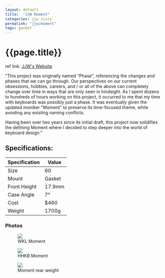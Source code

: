```yaml
---
layout: default
title:  "JJW Moment"
categories: jjw sixty
permalink: "jjw/moment"
tags: gasket
---
```

# {{page.title}}

ref link: [JJW's Website](https://jjwkb.com/pages/moment)

"This project was originally named "Phase", referencing the changes and phases that we can go through. Our perspectives on our current obsessions, hobbies, careers, and / or all of the above can completely change over time in ways that are only seen in hindsight. As I spent dozens to hundreds of hours working on this project, it occurred to me that my time with keyboards was possibly just a phase. It was eventually given the updated moniker "Moment" to preserve its time-focused theme, while avoiding any existing naming conflicts.

Having been over two years since its initial draft, this project now solidifies the defining Moment where I decided to step deeper into the world of keyboard design."

## Specifications:

| Specification | Value |
|---|---|
| Size | 60 |
| Mount | Gasket |
| Front Height | 17.9mm |
| Case Angle | 7° |
| Cost | $460 |
| Weight | 1700g |

### Photos
<figure>
  <img src="{{ 'assets/images/jjw/moment/moment.wkl.png' | relative_url }}">
  <figcaption>WKL Moment</figcaption>
</figure>

<figure>
  <img src="{{ 'assets/images/jjw/moment/moment.hhkb.png' | relative_url }}">
  <figcaption>HHKB Moment</figcaption>
</figure>

<figure>
  <img src="{{ 'assets/images/jjw/moment/moment.banner.png' | relative_url }}">
  <figcaption>Moment rear weight</figcaption>
</figure>
